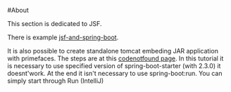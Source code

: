 #About

This section is dedicated to JSF.

There is example [jsf-and-spring-boot](jsf-and-spring-boot).

It is also possible to create standalone tomcat embeding JAR application with primefaces. The steps are at this [codenotfound page](https://codenotfound.com/jsf-primefaces-example.html). In this tutorial it is necessary to use specified version of spring-boot-starter (with 2.3.0) it doesnt'work. At the end it isn't necessary to use spring-boot:run. You can simply start through Run (IntelliJ)
